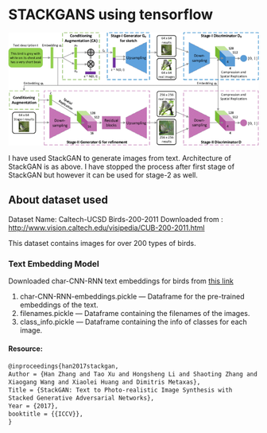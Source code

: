 # STACKGANS using tensorflow

![Architecture of StackGAN](a.png)

I have used StackGAN to generate images from text. Architecture of StackGAN is as above. I have stopped the process after first stage of StackGAN but however it can be used for stage-2 as well.


## About dataset used

Dataset Name: Caltech-UCSD Birds-200-2011
Downloaded from : http://www.vision.caltech.edu/visipedia/CUB-200-2011.html

This dataset contains images for over 200 types of birds.

### Text Embedding Model
Downloaded char-CNN-RNN text embeddings for birds from [this link][identifier]

1. char-CNN-RNN-embeddings.pickle — Dataframe for the pre-trained embeddings of the text.
2. filenames.pickle — Dataframe containing the filenames of the images.
3. class_info.pickle — Dataframe containing the info of classes for each image.


#### Resource:
```
@inproceedings{han2017stackgan,
Author = {Han Zhang and Tao Xu and Hongsheng Li and Shaoting Zhang and Xiaogang Wang and Xiaolei Huang and Dimitris Metaxas},
Title = {StackGAN: Text to Photo-realistic Image Synthesis with Stacked Generative Adversarial Networks},
Year = {2017},
booktitle = {{ICCV}},
}
```

[identifier]: https://drive.google.com/file/d/0B3y_msrWZaXLT1BZdVdycDY5TEE/view?resourcekey=0-sZrhftoEfdvHq6MweAeCjA

